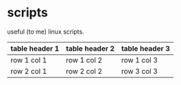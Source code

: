 # scripts
useful (to me) linux scripts.

| table header 1 | table header 2 | table header 3 |
|----------------|----------------|----------------|
| row 1 col 1    | row 1 col 2    | row 1 col 3    |
| row 2 col 1    | row 2 col 2    | row 3 col 3    |

